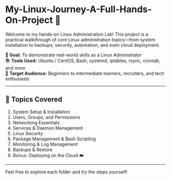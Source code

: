 # My-Linux-Journey-A-Full-Hands-On-Project 🚀 

Welcome to my hands-on Linux Administration Lab! This project is a practical walkthrough of core Linux administration topics—from system installation to backups, security, automation, and even cloud deployment.

🎯 **Goal:** To demonstrate real-world skills as a Linux Administrator  
📚 **Tools Used:** Ubuntu / CentOS, Bash, systemd, iptables, rsync, crontab, and more  
🔧 **Target Audience:** Beginners to intermediate learners, recruiters, and tech enthusiasts  

---

## 📁 Topics Covered

1. System Setup & Installation  
2. Users, Groups, and Permissions  
3. Networking Essentials  
4. Services & Daemon Management  
5. Linux Security  
6. Package Management & Bash Scripting  
7. Monitoring & Log Management  
8. Backups & Restore  
9. Bonus: Deploying on the Cloud ☁️  

---

Feel free to explore each folder and try the steps yourself!

